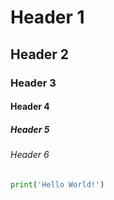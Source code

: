 # Header 1
## Header 2
### Header 3
#### Header 4
##### Header 5
###### Header 6

``` python
print('Hello World!')
```
